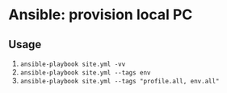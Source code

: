 Ansible: provision local PC
===========================


Usage
-----

1. `ansible-playbook site.yml -vv`
2. `ansible-playbook site.yml --tags env`
3. `ansible-playbook site.yml --tags "profile.all, env.all"`
